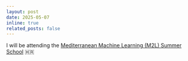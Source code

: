 ```yaml
---
layout: post
date: 2025-05-07
inline: true
related_posts: false
---
```


I will be attending the [Mediterranean Machine Learning (M2L) Summer School](https://www.m2lschool.org/) 🇭🇷
